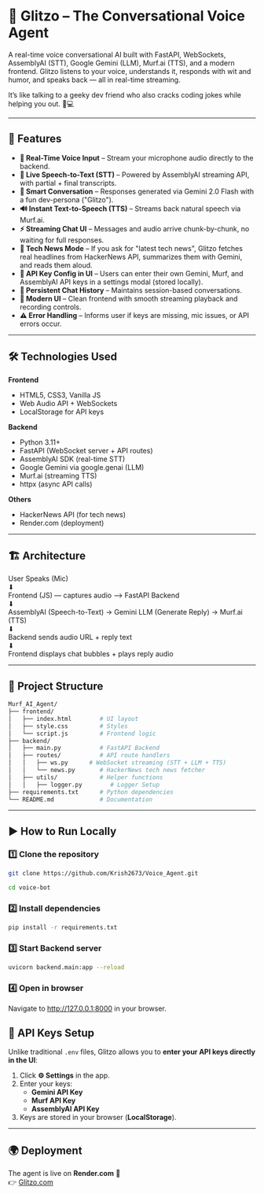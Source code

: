 # 🤖 Glitzo – The Conversational Voice Agent

A real-time voice conversational AI built with FastAPI, WebSockets, AssemblyAI (STT), Google Gemini (LLM), Murf.ai (TTS), and a modern frontend.
Glitzo listens to your voice, understands it, responds with wit and humor, and speaks back — all in real-time streaming.

It’s like talking to a geeky dev friend who also cracks coding jokes while helping you out. 🐞💻

---

## 🚀 Features

- **🎤 Real-Time Voice Input** – Stream your microphone audio directly to the backend.
- **📝 Live Speech-to-Text (STT)** – Powered by AssemblyAI streaming API, with partial + final transcripts.
- **🧠 Smart Conversation** – Responses generated via Gemini 2.0 Flash with a fun dev-persona ("Glitzo").
- **🔊 Instant Text-to-Speech (TTS)** – Streams back natural speech via Murf.ai.
- **⚡ Streaming Chat UI** – Messages and audio arrive chunk-by-chunk, no waiting for full responses.
- **📰 Tech News Mode** – If you ask for "latest tech news", Glitzo fetches real headlines from HackerNews API, summarizes them with Gemini, and reads them aloud.
- **🔑 API Key Config in UI** – Users can enter their own Gemini, Murf, and AssemblyAI API keys in a settings modal (stored locally).
- **💬 Persistent Chat History** – Maintains session-based conversations.
- **🎨 Modern UI** – Clean frontend with smooth streaming playback and recording controls.
- **⚠️ Error Handling** – Informs user if keys are missing, mic issues, or API errors occur.

---

## 🛠️ Technologies Used

**Frontend**
- HTML5, CSS3, Vanilla JS
- Web Audio API + WebSockets
- LocalStorage for API keys

**Backend**
- Python 3.11+
- FastAPI (WebSocket server + API routes)
- AssemblyAI SDK (real-time STT)
- Google Gemini via google.genai (LLM)
- Murf.ai (streaming TTS)
- httpx (async API calls)

**Others**
- HackerNews API (for tech news)
- Render.com (deployment)

---

## 🏗️ Architecture

User Speaks (Mic)  
    ⬇  
Frontend (JS) — captures audio —> FastAPI Backend  
        ⬇  
AssemblyAI (Speech-to-Text) → Gemini LLM (Generate Reply) → Murf.ai (TTS)  
        ⬇  
Backend sends audio URL + reply text  
        ⬇  
Frontend displays chat bubbles + plays reply audio


---

## 📂 Project Structure

```bash
Murf_AI_Agent/
├── frontend/
│   ├── index.html        # UI layout
│   ├── style.css         # Styles
│   └── script.js         # Frontend logic
├── backend/
│   ├── main.py           # FastAPI Backend
│   ├── routes/           # API route handlers
│   │   ├── ws.py      # WebSocket streaming (STT + LLM + TTS)
│   │   └── news.py       # HackerNews tech news fetcher
│   ├── utils/            # Helper functions
│   │   ├── logger.py        # Logger Setup
├── requirements.txt      # Python dependencies
└── README.md             # Documentation
```

---

## ▶️ How to Run Locally


### 1️⃣ Clone the repository
```bash
git clone https://github.com/Krish2673/Voice_Agent.git

cd voice-bot
```

### 2️⃣ Install dependencies
```bash
pip install -r requirements.txt
```

### 3️⃣ Start Backend server
```bash
uvicorn backend.main:app --reload
```

### 4️⃣ Open in browser

Navigate to http://127.0.0.1:8000 in your browser.

## 🔑 API Keys Setup

Unlike traditional `.env` files, Glitzo allows you to **enter your API keys directly in the UI**:

1. Click **⚙️ Settings** in the app.  
2. Enter your keys:  
   - **Gemini API Key**  
   - **Murf API Key**  
   - **AssemblyAI API Key**  
3. Keys are stored in your browser (**LocalStorage**).

---

## 🌍 Deployment

The agent is live on **Render.com** 🚀  
👉 [Glitzo.com](https://glitzo.onrender.com)
